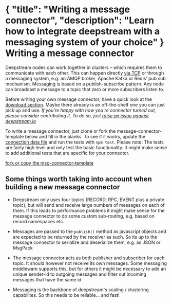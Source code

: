 {
	"title": "Writing a message connector",
	"description": "Learn how to integrate deepstream with a messaging system of your choice"
}
Writing a message connector
=====================================
Deepstream nodes can work together in clusters – which requires them to communicate with each other. This can happen directly [via TCP]() or  through a messaging system, e.g. an AMQP broker, Apache Kafka or Redis’ pub sub mechanism.
Messaging is based on a publish-subscribe pattern. Any node can broadcast a message to a topic that zero or more subscribers listen to.

<div class="hint-box fa fa-gears">
	<p>Before writing your own message connector, have a quick look at the <a href="../download/">download section</a>. Maybe there already is an off-the-shelf one you can just pick up and use. <em>If you're happy with how you're connector turned out, please consider contributing it. To do so, just <a href="https://github.com/deepstreamIO/deepstream.io/issues">raise an issue against deepstream.io</a></em></p></div>

To write a message connector, just clone or fork the message-connector-template below and fill in the blanks. To see if it works, update the <a href="https://github.com/deepstreamIO/deepstream.io-msg-connector-template/blob/master/test/connection-data.js">connection data file</a> and run the tests with `npm test`. Please note: The tests are fairly high level and only test the basic functionality. It might make sense to add additional tests that are specific for your connector.

<a class="mega" href="https://github.com/deepstreamIO/deepstream.io-msg-connector-template"><i class="fa fa-github"></i>fork or copy the msg-connector-template</a>

Some things worth taking into account when building a new message connector
---------------------------------------

- Deepstream only uses four topics (RECORD, RPC, EVENT plus a private topic),
  but will send and receive large numbers of messages on each of them. If this leads to performance problems
  it might make sense for the message connector to do some custom sub-routing, e.g. based on record namespaces etc.

- Messages are passed to the `publish()` method as javascript objects and are expected to be returned
  by the receiver as such. So its up to the message connector to serialize and deserialize them, e.g. as JSON or MsgPack

- The message connector acts as both publisher and subscriber for each topic. It should however not receive its
  own messages. Some messaging middleware supports this, but for others it might be necessary to add an unique
  sender-id to outgoing messages and filter out incoming messages that have the same id

- Messaging is the backbone of deepstream's scaling / clustering capabilites. So this needs to be reliable... and fast!

</div>

